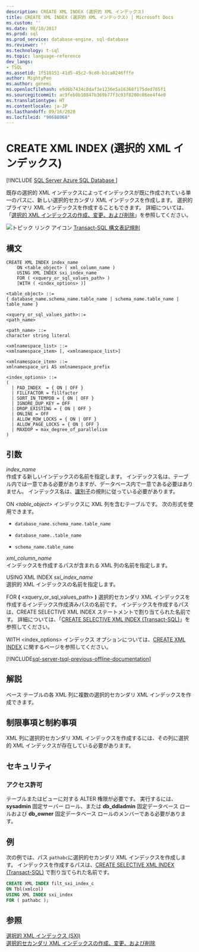 ```yaml
---
description: CREATE XML INDEX (選択的 XML インデックス)
title: CREATE XML INDEX (選択的 XML インデックス) | Microsoft Docs
ms.custom: ''
ms.date: 08/10/2017
ms.prod: sql
ms.prod_service: database-engine, sql-database
ms.reviewer: ''
ms.technology: t-sql
ms.topic: language-reference
dev_langs:
- TSQL
ms.assetid: 1f510151-41d5-45c2-9cd0-b1ca0246fffe
author: MightyPen
ms.author: genemi
ms.openlocfilehash: e9d6b7434c8daf3e1236e5a16368f175ded765f1
ms.sourcegitcommit: ac9feb0b10847b369b77f3c03f8200c86ee4f4e0
ms.translationtype: HT
ms.contentlocale: ja-JP
ms.lasthandoff: 09/16/2020
ms.locfileid: "90688068"
---
```

# <a name="create-xml-index-selective-xml-indexes"></a>CREATE XML INDEX (選択的 XML インデックス)
[!INCLUDE [SQL Server Azure SQL Database ](../../includes/applies-to-version/sql-asdb.md)]

  既存の選択的 XML インデックスによってインデックスが既に作成されている単一のパスに、新しい選択的セカンダリ XML インデックスを作成します。 選択的プライマリ XML インデックスを作成することもできます。 詳細については、「[選択的 XML インデックスの作成、変更、および削除](../../relational-databases/xml/create-alter-and-drop-selective-xml-indexes.md)」を参照してください。  
  
 ![トピック リンク アイコン](../../database-engine/configure-windows/media/topic-link.gif "トピック リンク アイコン") [Transact-SQL 構文表記規則](../../t-sql/language-elements/transact-sql-syntax-conventions-transact-sql.md)  
  
## <a name="syntax"></a>構文  
  
```syntaxsql
CREATE XML INDEX index_name  
    ON <table_object> ( xml_column_name )  
    USING XML INDEX sxi_index_name  
    FOR ( <xquery_or_sql_values_path> )  
    [WITH ( <index_options> )]  
  
<table_object> ::=   
{ database_name.schema_name.table_name | schema_name.table_name | table_name }  
  
<xquery_or_sql_values_path>::=   
<path_name>   
  
<path_name> ::=   
character string literal  
  
<xmlnamespace_list> ::=   
<xmlnamespace_item> [, <xmlnamespace_list>]  
  
<xmlnamespace_item> ::=   
xmlnamespace_uri AS xmlnamespace_prefix  
  
<index_options> ::=   
(    
  | PAD_INDEX  = { ON | OFF }  
  | FILLFACTOR = fillfactor  
  | SORT_IN_TEMPDB = { ON | OFF }  
  | IGNORE_DUP_KEY = OFF  
  | DROP_EXISTING = { ON | OFF }  
  | ONLINE = OFF  
  | ALLOW_ROW_LOCKS = { ON | OFF }  
  | ALLOW_PAGE_LOCKS = { ON | OFF }  
  | MAXDOP = max_degree_of_parallelism  
)  
```  
  
##  <a name="arguments"></a><a name="Arguments"></a> 引数  
 *index_name*  
 作成する新しいインデックスの名前を指定します。 インデックス名は、テーブル内では一意である必要がありますが、データベース内で一意である必要はありません。 インデックス名は、[識別子](../../relational-databases/databases/database-identifiers.md)の規則に従っている必要があります。  
  
 ON *\<table_object>* インデックスに XML 列を含むテーブルです。 次の形式を使用できます。  
  
-   `database_name.schema_name.table_name`  
  
-   `database_name..table_name`  
  
-   `schema_name.table_name`  
  
 *xml_column_name*  
 インデックスを作成するパスが含まれる XML 列の名前を指定します。  
  
 USING XML INDEX *sxi_index_name*  
 選択的 XML インデックスの名前を指定します。  
  
 FOR **(** \<xquery_or_sql_values_path> **)** 選択的セカンダリ XML インデックスを作成するインデックス作成済みパスの名前です。 インデックスを作成するパスは、CREATE SELECTIVE XML INDEX ステートメントで割り当てられた名前です。 詳細については、「[CREATE SELECTIVE XML INDEX &#40;Transact-SQL&#41;](../../t-sql/statements/create-selective-xml-index-transact-sql.md)」を参照してください。  
  
 WITH \<index_options> インデックス オプションについては、[CREATE XML INDEX](../../t-sql/statements/create-xml-index-selective-xml-indexes.md) に関するページを参照してください。  
  
[!INCLUDE[sql-server-tsql-previous-offline-documentation](../../includes/sql-server-tsql-previous-offline-documentation.md)]

## <a name="remarks"></a>解説
 ベース テーブルの各 XML 列に複数の選択的セカンダリ XML インデックスを作成できます。  
  
## <a name="limitations-and-restrictions"></a>制限事項と制約事項  
 XML 列に選択的セカンダリ XML インデックスを作成するには、その列に選択的 XML インデックスが存在している必要があります。  
  
## <a name="security"></a>セキュリティ  
  
### <a name="permissions"></a>アクセス許可  
 テーブルまたはビューに対する ALTER 権限が必要です。 実行するには、 **sysadmin** 固定サーバー ロール、または **db_ddladmin** 固定データベース ロールおよび **db_owner** 固定データベース ロールのメンバーである必要があります。  
  
## <a name="examples"></a>例  
 次の例では、パス `pathabc`に選択的セカンダリ XML インデックスを作成します。 インデックスを作成するパスは、[CREATE SELECTIVE XML INDEX &#40;Transact-SQL&#41;](../../t-sql/statements/create-selective-xml-index-transact-sql.md) で割り当てられた名前です。  
  
```sql  
CREATE XML INDEX filt_sxi_index_c  
ON Tbl(xmlcol)  
USING XML INDEX sxi_index  
FOR ( pathabc );  
```  
  
## <a name="see-also"></a>参照  
 [選択的 XML インデックス &#40;SXI&#41;](../../relational-databases/xml/selective-xml-indexes-sxi.md)   
 [選択的セカンダリ XML インデックスの作成、変更、および削除](../../relational-databases/xml/create-alter-and-drop-secondary-selective-xml-indexes.md)  
  
  

